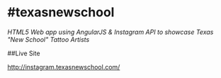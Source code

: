 # #texasnewschool
*HTML5 Web app using AngularJS & Instagram API to showcase Texas "New School" Tattoo Artists*

##Live Site

http://instagram.texasnewschool.com/
